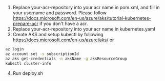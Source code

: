 1. Replace your-acr-repository into your acr name in pom.xml, and fill in your username and password. Please follow https://docs.microsoft.com/en-us/azure/aks/tutorial-kubernetes-prepare-acr if you don't have a acr.
2. Replace your-acr-repository into your acr name in kubernetes.yaml 
3. Create AKS and setup kubectl by following https://docs.microsoft.com/en-us/azure/aks/ or 
  ```bash
  az login
  az account set -s subscriptionId
  az aks get-credentials -n aksName -g aksResourceGroup
  kubectl cluster-info
  ```
4. Run deploy.sh